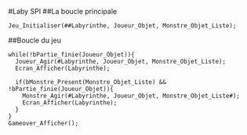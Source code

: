 #Laby SPI
##La boucle principale

`Jeu_Initialiser(##Labyrinthe, Joueur_Objet, Monstre_Objet_Liste);`

##Boucle du jeu
```
while(!bPartie_finie(Joueur_Objet)){
  Joueur_Agir(#Labyrinthe, Joueur_Objet, Monstre_Objet_Liste);
  Ecran_Afficher(Labyrinthe);

  if(bMonstre_Present(Monstre_Objet_Liste) && !bPartie_finie(Joueur_Objet)){
    Monstre_Agir(#Labyrinthe, Joueur_Objet, Monstre_Objet_Liste#);
    Ecran_Afficher(Labyrinthe);
  }
}
Gameover_Afficher();
```
